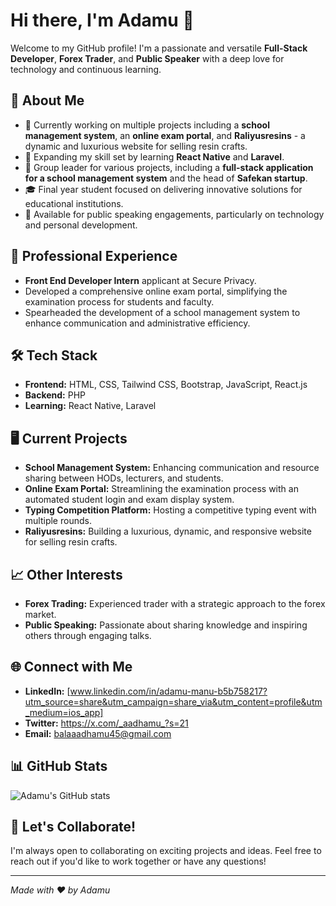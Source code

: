 # Hi there, I'm Adamu 👋

Welcome to my GitHub profile! I'm a passionate and versatile **Full-Stack Developer**, **Forex Trader**, and **Public Speaker** with a deep love for technology and continuous learning.

## 🚀 About Me

- 🔭 Currently working on multiple projects including a **school management system**, an **online exam portal**, and **Raliyusresins** - a dynamic and luxurious website for selling resin crafts.
- 🌱 Expanding my skill set by learning **React Native** and **Laravel**.
- 🏢 Group leader for various projects, including a **full-stack application for a school management system** and the head of **Safekan startup**.
- 🎓 Final year student focused on delivering innovative solutions for educational institutions.
- 💬 Available for public speaking engagements, particularly on technology and personal development.

## 💼 Professional Experience

- **Front End Developer Intern** applicant at Secure Privacy.
- Developed a comprehensive online exam portal, simplifying the examination process for students and faculty.
- Spearheaded the development of a school management system to enhance communication and administrative efficiency.

## 🛠️ Tech Stack

- **Frontend:** HTML, CSS, Tailwind CSS, Bootstrap, JavaScript, React.js
- **Backend:** PHP
- **Learning:** React Native, Laravel

## 🖥️ Current Projects

- **School Management System:** Enhancing communication and resource sharing between HODs, lecturers, and students.
- **Online Exam Portal:** Streamlining the examination process with an automated student login and exam display system.
- **Typing Competition Platform:** Hosting a competitive typing event with multiple rounds.
- **Raliyusresins:** Building a luxurious, dynamic, and responsive website for selling resin crafts.

## 📈 Other Interests

- **Forex Trading:** Experienced trader with a strategic approach to the forex market.
- **Public Speaking:** Passionate about sharing knowledge and inspiring others through engaging talks.

## 🌐 Connect with Me

- **LinkedIn:** [www.linkedin.com/in/adamu-manu-b5b758217?utm_source=share&utm_campaign=share_via&utm_content=profile&utm_medium=ios_app]
- **Twitter:** https://x.com/_aadhamu_?s=21
- **Email:**  balaaadhamu45@gmail.com

## 📊 GitHub Stats

![Adamu's GitHub stats](https://github-readme-stats.vercel.app/api?username=your-github-username&show_icons=true&theme=radical)


## 🤝 Let's Collaborate!

I'm always open to collaborating on exciting projects and ideas. Feel free to reach out if you'd like to work together or have any questions!

---

*Made with ❤️ by Adamu*
